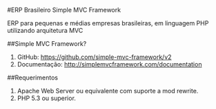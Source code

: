 #ERP Brasileiro Simple MVC Framework

ERP para pequenas e médias empresas brasileiras, em linguagem PHP utilizando arquitetura MVC

##Simple MVC Framework?
1. GitHub: https://github.com/simple-mvc-framework/v2
2. Documentação: http://simplemvcframework.com/documentation

##Requerimentos
1. Apache Web Server ou equivalente com suporte a mod rewrite.
2. PHP 5.3 ou superior.


